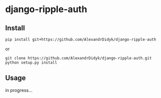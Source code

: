 django-ripple-auth
==================

Install
-------

    pip install git+https://github.com/AlexandrDidyk/django-ripple-auth
or

    git clone https://github.com/AlexandrDidyk/django-ripple-auth.git
    python setup.py install

Usage
-----

in progress...